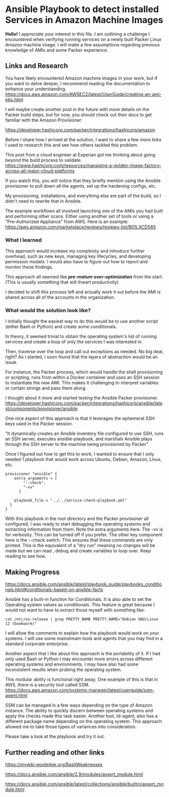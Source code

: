 # Ansible Playbook to detect installed Services in Amazon Machine Images 

**Hello!** I appreciate your interest in this file.
I am outlining a challenge I encountered when verifying running services on a newly built Packer Linux Amazon machine image. I will make a few assumptions regarding previous knowledge of AMIs and some Packer experience. 

## Links and Research

You have likely encountered Amazon machine images in your work, but if you want to delve deeper, I recommend reading the documentation to enhance your understanding. 
https://docs.aws.amazon.com/AWSEC2/latest/UserGuide/creating-an-ami-ebs.html

I will maybe create another post in the future with more details on the Packer build steps, but for now, you should check out their docs to get familiar with the Amazon Provisioner:

https://developer.hashicorp.com/packer/integrations/hashicorp/amazon

Before I share how I arrived at the solution, I want to share a few more links I used to research this and see how others tackled this problem.

This post from a cloud engineer at Experian got me thinking about going beyond the build process to validate. 
https://www.hashicorp.com/resources/managing-a-golden-image-factory-across-all-major-cloud-platforms

If you watch this, you will notice that they briefly mention using the Ansible provisioner to pull down all the agents, set up the hardening configs, etc.

My provisioning, installations, and everything else are part of the build, so I didn't need to rewrite that in Ansible. 

The example workflows all involved launching one of the AMIs you had built and performing other scans. Either using another set of tools or using a "Pre-Authorized Appliance" from AWS. Here is an example: https://aws.amazon.com/marketplace/reviews/reviews-list/B01LXCD58S


### What I learned
This approach would increase my complexity and introduce further overhead, such as new keys, managing key lifecycles, and developing permission models. I would also have to figure out how to report and monitor these findings. 

This approach all seemed like ***pre-mature over-optimization*** from the start. (This is usually something that will thwart productivity) 

I decided to shift this process left and actually work it out before the AMI is shared across all of the accounts in the organization.

### What would the solution look like?
I initially thought the easiest way to do this would be to use another script (either Bash or Python) and create some conditionals.

In theory, it seemed trivial to obtain the operating system's list of running services and create a loop of only the services I was interested in.

Then, traverse over the loop and call out exceptions as needed. No big deal, right? As I started, I soon found that the layers of abstraction would be an issue. 

For instance, the Packer process, which would handle the shell provisioning or scripting, runs from within a Docker container and uses an SSH session to instantiate the new AMI. This makes it challenging to interpret variables or certain strings and pass them along. 

I thought about it more and started testing the Ansible Packer provisioner. https://developer.hashicorp.com/packer/integrations/hashicorp/ansible/latest/components/provisioner/ansible

One nice aspect of this approach is that it leverages the ephemeral SSH keys used in the Packer session.

"It dynamically creates an Ansible inventory file configured to use SSH, runs an SSH server, executes ansible-playbook, and marshals Ansible plays through the SSH server to the machine being provisioned by Packer"

Once I figured out how to get this to work, I wanted to ensure that I only needed 1 playbook that would work across Ubuntu, Debian, Amazon, Linux, etc. 


```
provisioner "ansible" {
    extra_arguments = [
        "--check",
        "-vv"
      ]

    playbook_file = "../../service-check-playbook.yml"
  }
}
```
With this playbook in the root directory and the Packer provisioner all configured, I was ready to start debugging the operating systems and extracting information from them. Note the extra arguments here. The -vv is for verbosity. This can be turned off if you prefer. The other key component here is the --check switch. This ensures that these commands are only printed. This is the equivalent of a "dry run" meaning no changes will be made but we can read , debug and create variables to loop over. Keep reading to see how.

## Making Progress

https://docs.ansible.com/ansible/latest/playbook_guide/playbooks_conditionals.html#conditionals-based-on-ansible-facts

Ansible has a built-in function for Conditionals. It is also able to set the Operating system values as conditionals. This feature is great because I would not want to have to extract those myself with something like:

`cat /etc/os-release | grep PRETTY_NAME
PRETTY_NAME="Debian GNU/Linux 12 (bookworm)"`

I will allow the comments to explain how the playbook would work on your systems. I will use some mainstream tools and agents that you may find in a standard corporate enterprise.

Another aspect that I like about this approach is the portability of it. If I had only used Bash or Python I may encounter more errors across different operating systems and environments. I may have also had some inconsistent results when probing the operating system.

This modular ability is functional right away. One example of this is that in AWS, there is a security tool called SSM. https://docs.aws.amazon.com/systems-manager/latest/userguide/ssm-agent.html

SSM can be managed in a few ways depending on the type of Amazon instance. The ability to quickly discern between operating systems and apply the checks made this task easier. Another tool, td-agent, also has a different package name depending on the operating system. This approach allowed me to take those types of variances into consideration.



Please take a look at the playbook and try it out.

## Further reading and other links

https://mywiki.wooledge.org/BashWeaknesses

https://docs.ansible.com/ansible/2.9/modules/assert_module.html

https://docs.ansible.com/ansible/latest/collections/ansible/builtin/assert_module.html


